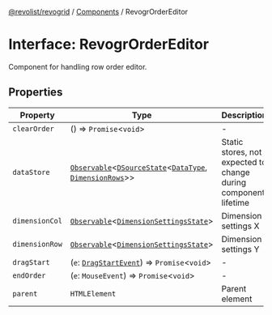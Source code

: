 [@revolist/revogrid](README.md) / [Components](Namespace.Components.md) / RevogrOrderEditor

# Interface: RevogrOrderEditor

Component for handling row order editor.

## Properties

| Property | Type | Description | Defined in |
| ------ | ------ | ------ | ------ |
| `clearOrder` | () => `Promise`\<`void`\> | - | [src/components.d.ts:492](https://github.com/revolist/revogrid/blob/786bfc578aeb724125d022c69d878eb830c54a23/src/components.d.ts#L492) |
| `dataStore` | [`Observable`](TypeAlias.Observable.md)\<[`DSourceState`](TypeAlias.DSourceState.md)\<[`DataType`](TypeAlias.DataType.md), [`DimensionRows`](TypeAlias.DimensionRows.md)\>\> | Static stores, not expected to change during component lifetime | [src/components.d.ts:496](https://github.com/revolist/revogrid/blob/786bfc578aeb724125d022c69d878eb830c54a23/src/components.d.ts#L496) |
| `dimensionCol` | [`Observable`](TypeAlias.Observable.md)\<[`DimensionSettingsState`](Interface.DimensionSettingsState.md)\> | Dimension settings X | [src/components.d.ts:500](https://github.com/revolist/revogrid/blob/786bfc578aeb724125d022c69d878eb830c54a23/src/components.d.ts#L500) |
| `dimensionRow` | [`Observable`](TypeAlias.Observable.md)\<[`DimensionSettingsState`](Interface.DimensionSettingsState.md)\> | Dimension settings Y | [src/components.d.ts:504](https://github.com/revolist/revogrid/blob/786bfc578aeb724125d022c69d878eb830c54a23/src/components.d.ts#L504) |
| `dragStart` | (`e`: [`DragStartEvent`](Interface.DragStartEvent.md)) => `Promise`\<`void`\> | - | [src/components.d.ts:505](https://github.com/revolist/revogrid/blob/786bfc578aeb724125d022c69d878eb830c54a23/src/components.d.ts#L505) |
| `endOrder` | (`e`: `MouseEvent`) => `Promise`\<`void`\> | - | [src/components.d.ts:506](https://github.com/revolist/revogrid/blob/786bfc578aeb724125d022c69d878eb830c54a23/src/components.d.ts#L506) |
| `parent` | `HTMLElement` | Parent element | [src/components.d.ts:510](https://github.com/revolist/revogrid/blob/786bfc578aeb724125d022c69d878eb830c54a23/src/components.d.ts#L510) |
